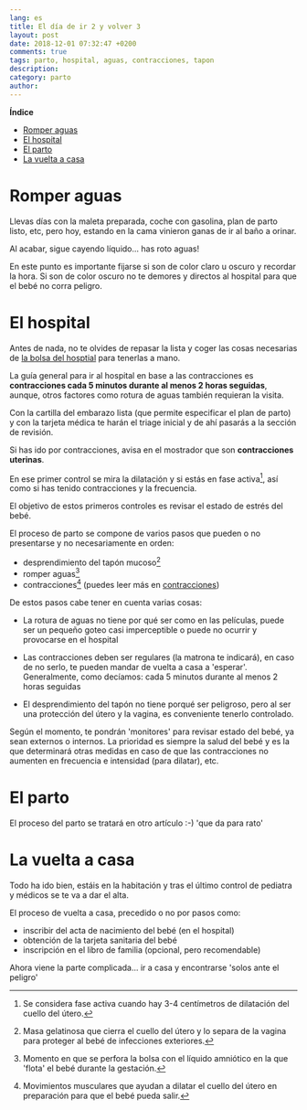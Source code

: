 ```yaml
---
lang: es
title: El día de ir 2 y volver 3
layout: post
date: 2018-12-01 07:32:47 +0200
comments: true
tags: parto, hospital, aguas, contracciones, tapon
description:
category: parto
author:
---
```


**Índice**
<!-- TOC depthFrom:1 insertAnchor:true orderedList:true -->

- [Romper aguas](#romper-aguas)
- [El hospital](#el-hospital)
- [El parto](#el-parto)
- [La vuelta a casa](#la-vuelta-a-casa)

<!-- /TOC -->

<a id="markdown-romper-aguas" name="romper-aguas"></a>
# Romper aguas
Llevas días con la maleta preparada, coche con gasolina, plan de parto listo, etc, pero hoy, estando en la cama vinieron ganas de ir al baño a orinar.

Al acabar, sigue cayendo líquido... has roto aguas!

En este punto es importante fijarse si son de color claro u oscuro y recordar la hora. Si son de color oscuro no te demores y directos al hospital para que el bebé no corra peligro.

<a id="markdown-el-hospital" name="el-hospital"></a>
# El hospital

Antes de nada, no te olvides de repasar la lista y coger las cosas necesarias de [la bolsa del hosptial](maleta.markdown) para tenerlas a mano.

La guía general para ir al hospital en base a las contracciones es **contracciones cada 5 minutos durante al menos 2 horas seguidas**, aunque, otros factores como rotura de aguas también requieran la visita.

Con la cartilla del embarazo lista (que permite especificar el plan de parto) y con la tarjeta médica te harán el triage inicial y de ahí pasarás a la sección de revisión.

Si has ido por contracciones, avisa en el mostrador que son **contracciones uterinas**.

En ese primer control se mira la dilatación y si estás en fase activa[^activa], así como si has tenido contracciones y la frecuencia.

El objetivo de estos primeros controles es revisar el estado de estrés del bebé.

[^activa]: Se considera fase activa cuando hay 3-4 centímetros de dilatación del cuello del útero.

El proceso de parto se compone de varios pasos que pueden o no presentarse y no necesariamente en orden:

- desprendimiento del tapón mucoso[^taponmucoso]
- romper aguas[^romperaguas]
- contracciones[^contracciones] (puedes leer más en [contracciones](contracciones.markdown))

[^taponmucoso]: Masa gelatinosa que cierra el cuello del útero y lo separa de la vagina para proteger al bebé de infecciones exteriores.

[^romperaguas]: Momento en que se perfora la bolsa con el líquido amniótico en la que 'flota' el bebé durante la gestación.

[^contracciones]: Movimientos musculares que ayudan a dilatar el cuello del útero en preparación para que el bebé pueda salir.

De estos pasos cabe tener en cuenta varias cosas:

- La rotura de aguas no tiene por qué ser como en las películas, puede ser un pequeño goteo casi imperceptible o puede no ocurrir y provocarse en el hospital

- Las contracciones deben ser regulares (la matrona te indicará), en caso de no serlo, te pueden mandar de vuelta a casa a 'esperar'. Generalmente, como decíamos: cada 5 minutos durante al menos 2 horas seguidas

- El desprendimiento del tapón no tiene porqué ser peligroso, pero al ser una protección del útero y la vagina, es conveniente tenerlo controlado.

Según el momento, te pondrán 'monitores' para revisar estado del bebé, ya sean externos o internos. La prioridad es siempre la salud del bebé y es la que determinará otras medidas en caso de que las contracciones no aumenten en frecuencia e intensidad (para dilatar), etc.

<a id="markdown-el-parto" name="el-parto"></a>
# El parto
El proceso del parto se tratará en otro artículo :-) 'que da para rato'

<a id="markdown-la-vuelta-a-casa" name="la-vuelta-a-casa"></a>
# La vuelta a casa

Todo ha ido bien, estáis en la habitación y tras el último control de pediatra y médicos se te va a dar el alta.

El proceso de vuelta a casa, precedido o no por pasos como:
- inscribir del acta de nacimiento del bebé (en el hospital)
- obtención de la tarjeta sanitaria del bebé
- inscripción en el libro de familia (opcional, pero recomendable)

Ahora viene la parte complicada... ir a casa y encontrarse 'solos ante el peligro'